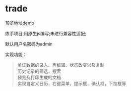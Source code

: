 # trade

预览地址[demo](https://jiang-hj.github.io/trade/)  

练手项目,用原生js编写;未进行兼容性适配;

默认用户名密码为admin

实现功能：  
>单证数据的录入、再编辑、状态改变以及复制   
>历史记录的筛选，搜索      
>预览及打印生成的文档       
>实现自定义日历，右键菜单，提示框，确认框，下拉框等 
